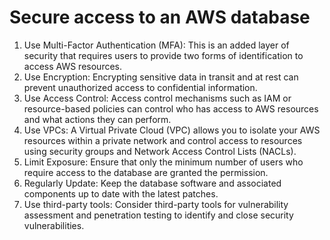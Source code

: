 # Secure access to an AWS database

1. Use Multi-Factor Authentication (MFA): This is an added layer of security that requires users to provide two forms of identification to access AWS resources.
2. Use Encryption: Encrypting sensitive data in transit and at rest can prevent unauthorized access to confidential information.
3. Use Access Control: Access control mechanisms such as IAM or resource-based policies can control who has access to AWS resources and what actions they can perform.
4. Use VPCs: A Virtual Private Cloud (VPC) allows you to isolate your AWS resources within a private network and control access to resources using security groups and Network Access Control Lists (NACLs).
5. Limit Exposure: Ensure that only the minimum number of users who require access to the database are granted the permission.
6. Regularly Update: Keep the database software and associated components up to date with the latest patches.
7. Use third-party tools: Consider third-party tools for vulnerability assessment and penetration testing to identify and close security vulnerabilities.

